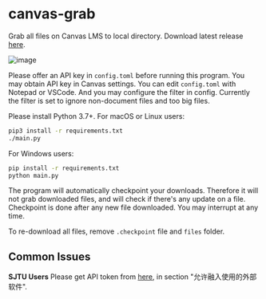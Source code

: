 # canvas-grab

Grab all files on Canvas LMS to local directory. Download latest release
[here](https://github.com/skyzh/canvas_grab/archive/master.zip).

![image](https://user-images.githubusercontent.com/4198311/75742884-0b7e2180-5d4a-11ea-800a-e57bd2fa42ac.png)

Please offer an API key in `config.toml` before running this program.
You may obtain API key in Canvas settings. You can edit `config.toml`
with Notepad or VSCode. And you may configure the filter in config.
Currently the filter is set to ignore non-document files and too big files.

Please install Python 3.7+. For macOS or Linux users:
```bash
pip3 install -r requirements.txt
./main.py
```

For Windows users:
```bash
pip install -r requirements.txt
python main.py
```

The program will automatically checkpoint your downloads. Therefore
it will not grab downloaded files, and will check if there's any update
on a file. Checkpoint is done after any new file downloaded.
You may interrupt at any time.

To re-download all files, remove `.checkpoint` file and `files` folder.

## Common Issues

**SJTU Users** Please get API token from [here](https://oc.sjtu.edu.cn/profile/settings), in section "允许融入使用的外部软件".
